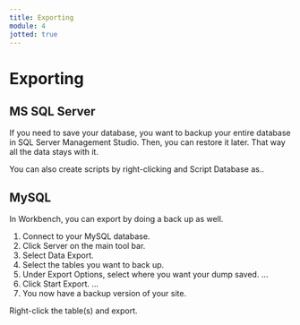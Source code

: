 ```yaml
---
title: Exporting
module: 4
jotted: true
---
```


# Exporting

## MS SQL Server

If you need to save your database, you want to backup your entire database in SQL Server Management Studio. Then, you can restore it later.  That way all the data stays with it.

You can also create scripts by right-clicking and Script Database as..

## MySQL

In Workbench, you can export by doing a back up as well.

1. Connect to your MySQL database.
2. Click Server on the main tool bar.
3. Select Data Export.
4. Select the tables you want to back up.
5. Under Export Options, select where you want your dump saved. ...
6. Click Start Export. ...
7. You now have a backup version of your site.

Right-click the table(s) and export.